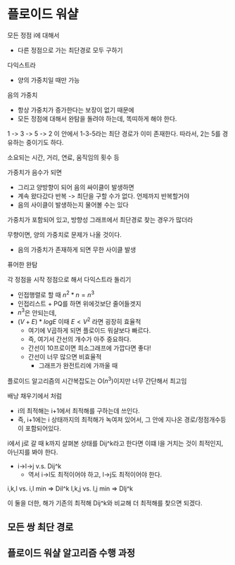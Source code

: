 # 플로이드 워샬 

모든 정점 i에 대해서 
- 다른 정점으로 가는 최단경로 모두 구하기 

다익스트라 
- 양의 가중치일 때만 가능

음의 가중치 
- 항상 가중치가 증가한다는 보장이 없기 때문에 
- 모든 정점에 대해서 완탐을 돌려야 하는데, 똑띠하게 해야 한다. 

1 -> 3 -> 5 -> 2 
이 안에서 1-3-5라는 최단 경로가 이미 존재한다. 
따라서, 2는 5를 경유하는 중이기도 하다. 


소요되는 시간, 거리, 연료, 움직임의 횟수 등


가중치가 음수가 되면 
- 그리고 양방향이 되어 음의 싸이클이 발생하면 
- 계속 왔다갔다 반복 -> 최단을 구할 수가 없다. 언제까지 반복할거야 
- 음의 사이클이 발생하는지 물어볼 수는 있다 

가중치가 포함되어 있고, 방향성 그래프에서 최단경로 찾는 경우가 많더라 

무향이면, 양의 가중치로 문제가 나올 것이다. 
- 음의 가중치가 존재하게 되면 무한 사이클 발생 

퓨어한 완탐


각 정점을 시작 정점으로 해서 다익스트라 돌리기 
- 인접행렬로 할 때 $n^2 * n = n^3$
- 인접리스트 + PQ를 하면 위에것보단 줄어들겟지 
- $n^3$은 안되는데, 
- $(V+E)*logE$ 이때 $E<V^2$ 라면 굉장히 효율적
  - 여기에 V곱하게 되면 플로이드 워샬보다 빠르다. 
  - 즉, 여기서 간선의 개수가 아주 중요하다.
  - 간선이 10프로이면 희소그래프에 가깝다면 좋다! 
  - 간선이 너무 많으면 비효율적 
    - 그래프가 완전트리에 가까울 때

플로이드 알고리즘의 시간복잡도는 O($n^3$)이지만 너무 간단해서 최고임

배낭 채우기에서 처럼
- i의 최적해는 i+1에서 최적해를 구하는데 쓰인다. 
- 즉, i+1에는 i 상태까지의 최적해가 녹여져 있어서, 그 안에 지나온 경로/정점개수등이 포함되어있다. 

i에서 j로 갈 때 k까지 살펴본 상태를 Dij^k라고 한다면 
이떄 l을 거치는 것이 최적인지, 아닌지를 봐야 한다. 
- i->l->j v.s. Dij^k
  - 역서 i->l도 최적이어야 하고, l->j도 최적이어야 한다. 

i,k,l vs. i,l min => Dil^k
l,k,j vs. l,j min => Dlj^k

이 둘을 더한, 해가 기존의 최적해 Dij^k와 비교해 더 최적해를 찾으면 되겠다. 


## 모든 쌍 최단 경로

## 플로이드 워샬 알고리즘 수행 과정 